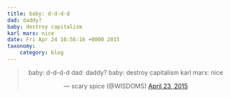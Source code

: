 ```yaml
---
title: baby: d-d-d-d
dad: daddy?
baby: destroy capitalism
karl marx: nice
date: Fri Apr 24 16:56:16 +0000 2015
taxonomy:
    category: blog
---
```

<blockquote class="twitter-tweet" align="center" width="350"><p lang="tl" dir="ltr">baby: d-d-d-d&#10;dad: daddy?&#10;baby: destroy capitalism&#10;karl marx: nice</p>&mdash; scary spice (@WlSDOMS) <a href="https://twitter.com/WlSDOMS/status/591131860027117568">April 23, 2015</a></blockquote>
